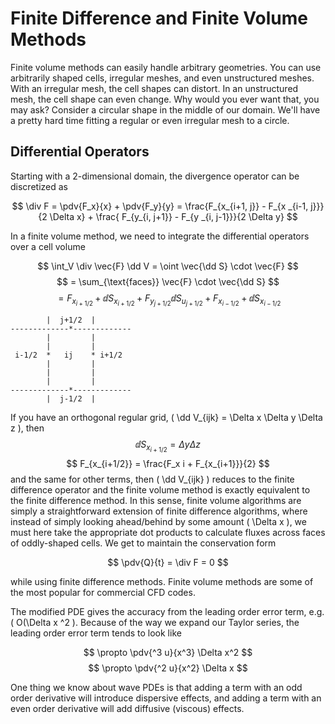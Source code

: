 # Finite Difference and Finite Volume Methods

Finite volume methods can easily handle arbitrary geometries. You can use arbitrarily shaped cells, irregular meshes, and even unstructured meshes. With an irregular mesh, the cell shapes can distort. In an unstructured mesh, the cell shape can even change. Why would you ever want that, you may ask? Consider a circular shape in the middle of our domain. We'll have a pretty hard time fitting a regular or even irregular mesh to a circle.

## Differential Operators

Starting with a 2-dimensional domain, the divergence operator can be discretized as

$$
\div F = \pdv{F_x}{x} + \pdv{F_y}{y} = \frac{F_{x_{i+1, j}} - F_{x _{i-1, j}}}{2 \Delta x} + \frac{ F_{y_{i, j+1}} - F_{y _{i, j-1}}}{2 \Delta y}
$$

In a finite volume method, we need to integrate the differential operators over a cell volume


$$
\int_V \div \vec{F} \dd V = \oint \vec{\dd S} \cdot \vec{F}
$$
$$
= \sum_{\text{faces}} \vec{F} \cdot \vec{\dd S}
$$
$$
= F_{x_{i+1/2}} + \dd S_{x_{i+1/2}} + F_{y_{j+1/2}} \dd S _{u_{j+1/2}} + F_{x_{i-1/2}} + \dd S_{x_{i-1/2}} 
$$ 


```
        |  j+1/2  |
-------------*-------------
        |         |          
        |         |          
 i-1/2  *   ij    * i+1/2         
        |         |          
        |         |          
        |         |          
-------------*-------------
        |  j-1/2  |       
```

If you have an orthogonal regular grid, \( \dd V_{ijk} = \Delta x \Delta y \Delta z \), then 
$$
\dd S_{x_{i+1/2}} = \Delta y \Delta z
$$
$$
F_{x_{i+1/2}} = \frac{F_x i + F_{x_{i+1}}}{2}
$$
and the same for other terms, then \( \dd V_{ijk} \) reduces to the finite difference operator and the finite volume method is exactly equivalent to the finite difference method. In this sense, finite volume algorithms are simply a straightforward extension of finite difference algorithms, where instead of simply looking ahead/behind by some amount \( \Delta x \), we must here take the appropriate dot products to calculate fluxes across faces of oddly-shaped cells. We get to maintain the conservation form

$$
\pdv{Q}{t} = \div F = 0
$$

while using finite difference methods. Finite volume methods are some of the most popular for commercial CFD codes.


<!-- Questions for next class:

 - Project 3.2: when we set the initial value at t=0 and we have periodic boundary conditions set, are we supposed to wrap the function around the boundary or just evaluate it on the given interval?
    just apply boundary conditions after each step
    you can also set an integer jp1 = 1 + mod(j, jmax) so u_j+1 = u(jp1) and u_j-1 = u(jm1) where jm1 = jmax - mod(jmax + 1 - j, jmax)
 - Project 3.2: Is the step function a regular heaviside step function, or a finite-width square wave like the one in project 1? If it's step, how are we supposed to manage periodic boundary conditions? -->



The modified PDE gives the accuracy from the leading order error term, e.g. \( O(\Delta x ^2 \). Because of the way we expand our Taylor series, the leading order error term tends to look like

$$
\propto \pdv{^3 u}{x^3} \Delta x^2
$$
$$
\propto \pdv{^2 u}{x^2} \Delta x
$$

One thing we know about wave PDEs is that adding a term with an odd order derivative will introduce dispersive effects, and adding a term with an even order derivative will add diffusive (viscous) effects. 

